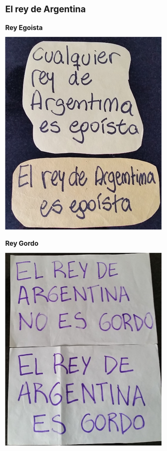 El rey de Argentina
===================

Rey Egoista
-----------

![](rey_egoista.jpg)

Rey Gordo
---------

![](rey_gordo.jpg)
